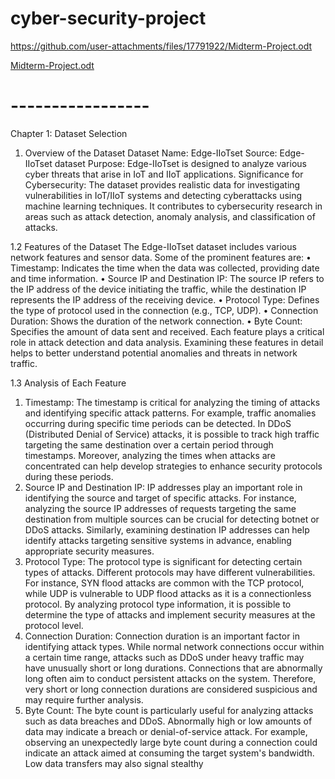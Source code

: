 # cyber-security-project
https://github.com/user-attachments/files/17791922/Midterm-Project.odt

[Midterm-Project.odt](https://github.com/user-attachments/files/17791922/Midterm-Project.odt)

# -----------------

Chapter 1: Dataset Selection
1. Overview of the Dataset
Dataset Name: Edge-IIoTset
Source: Edge-IIoTset dataset
Purpose:
Edge-IIoTset is designed to analyze various cyber threats that arise in IoT and IIoT applications.
Significance for Cybersecurity:
The dataset provides realistic data for investigating vulnerabilities in IoT/IIoT systems and detecting cyberattacks using machine learning techniques. It contributes to cybersecurity research in areas such as attack detection, anomaly analysis, and classification of attacks.

1.2 Features of the Dataset
The Edge-IIoTset dataset includes various network features and sensor data. Some of the prominent features are:
•	Timestamp: Indicates the time when the data was collected, providing date and time information.
•	Source IP and Destination IP: The source IP refers to the IP address of the device initiating the traffic, while the destination IP represents the IP address of the receiving device.
•	Protocol Type: Defines the type of protocol used in the connection (e.g., TCP, UDP).
•	Connection Duration: Shows the duration of the network connection.
•	Byte Count: Specifies the amount of data sent and received.
Each feature plays a critical role in attack detection and data analysis. Examining these features in detail helps to better understand potential anomalies and threats in network traffic.

1.3 Analysis of Each Feature
1.	Timestamp:
The timestamp is critical for analyzing the timing of attacks and identifying specific attack patterns. For example, traffic anomalies occurring during specific time periods can be detected. In DDoS (Distributed Denial of Service) attacks, it is possible to track high traffic targeting the same destination over a certain period through timestamps. Moreover, analyzing the times when attacks are concentrated can help develop strategies to enhance security protocols during these periods.
2.	Source IP and Destination IP:
IP addresses play an important role in identifying the source and target of specific attacks. For instance, analyzing the source IP addresses of requests targeting the same destination from multiple sources can be crucial for detecting botnet or DDoS attacks. Similarly, examining destination IP addresses can help identify attacks targeting sensitive systems in advance, enabling appropriate security measures.
3.	Protocol Type:
The protocol type is significant for detecting certain types of attacks. Different protocols may have different vulnerabilities. For instance, SYN flood attacks are common with the TCP protocol, while UDP is vulnerable to UDP flood attacks as it is a connectionless protocol. By analyzing protocol type information, it is possible to determine the type of attacks and implement security measures at the protocol level.
4.	Connection Duration:
Connection duration is an important factor in identifying attack types. While normal network connections occur within a certain time range, attacks such as DDoS under heavy traffic may have unusually short or long durations. Connections that are abnormally long often aim to conduct persistent attacks on the system. Therefore, very short or long connection durations are considered suspicious and may require further analysis.
5.	Byte Count:
The byte count is particularly useful for analyzing attacks such as data breaches and DDoS. Abnormally high or low amounts of data may indicate a breach or denial-of-service attack. For example, observing an unexpectedly large byte count during a connection could indicate an attack aimed at consuming the target system's bandwidth. Low data transfers may also signal stealthy

